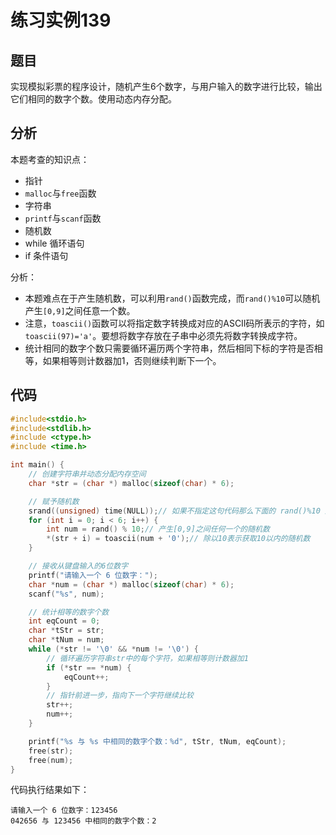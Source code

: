 # 练习实例139

## 题目

实现模拟彩票的程序设计，随机产生6个数字，与用户输入的数字进行比较，输出它们相同的数字个数。使用动态内存分配。


## 分析

本题考查的知识点：
- 指针
- `malloc`与`free`函数
- 字符串
- `printf`与`scanf`函数
- 随机数
- while 循环语句
- if 条件语句

分析：
- 本题难点在于产生随机数，可以利用`rand()`函数完成，而`rand()%10`可以随机产生`[0,9]`之间任意一个数。
- 注意，`toascii()`函数可以将指定数字转换成对应的ASCII码所表示的字符，如`toascii(97)='a'`。要想将数字存放在子串中必须先将数字转换成字符。
- 统计相同的数字个数只需要循环遍历两个字符串，然后相同下标的字符是否相等，如果相等则计数器加1，否则继续判断下一个。


## 代码

```c
#include<stdio.h>
#include<stdlib.h>
#include <ctype.h>
#include <time.h>

int main() {
    // 创建字符串并动态分配内存空间
    char *str = (char *) malloc(sizeof(char) * 6);

    // 赋予随机数
    srand((unsigned) time(NULL));// 如果不指定这句代码那么下面的 rand()%10 产生的结果每次都会相同
    for (int i = 0; i < 6; i++) {
        int num = rand() % 10;// 产生[0,9]之间任何一个的随机数
        *(str + i) = toascii(num + '0');// 除以10表示获取10以内的随机数
    }

    // 接收从键盘输入的6位数字
    printf("请输入一个 6 位数字：");
    char *num = (char *) malloc(sizeof(char) * 6);
    scanf("%s", num);

    // 统计相等的数字个数
    int eqCount = 0;
    char *tStr = str;
    char *tNum = num;
    while (*str != '\0' && *num != '\0') {
        // 循环遍历字符串str中的每个字符，如果相等则计数器加1
        if (*str == *num) {
            eqCount++;
        }
        // 指针前进一步，指向下一个字符继续比较
        str++;
        num++;
    }

    printf("%s 与 %s 中相同的数字个数：%d", tStr, tNum, eqCount);
    free(str);
    free(num);
}
```

代码执行结果如下：

```text
请输入一个 6 位数字：123456
042656 与 123456 中相同的数字个数：2
```